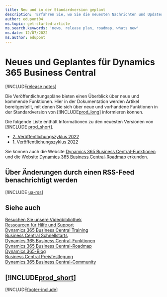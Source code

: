 ```yaml
---
title: Neu und in der Standardversion geplant
description: 'Erfahren Sie, wo Sie die neuesten Nachrichten und Updates für neue und bestehende Funktionen in der Standardversion von Business Central finden.'
author: edupont04
ms.topic: get-started-article
ms.search.keywords: 'news, release plan, roadmap, whats new'
ms.date: 12/07/2022
ms.author: edupont
---
```

# <a name="new-and-planned-for-dynamics--business-central" />Neues und Geplantes für Dynamics 365 Business Central

[!INCLUDE[release notes](includes/release-notes.md)]

Die Veröffentlichungspläne bieten einen Überblick über neue und kommende Funktionen. Hier in der Dokumentation werden Artikel bereitgestellt, mit denen Sie sich über neue und vorhandene Funktionen in der Standardversion von [!INCLUDE[prod_long](includes/prod_long.md)] informieren können.  

Die folgende Liste enthält Informationen zu den neuesten Versionen von [!INCLUDE [prod_short](includes/prod_short.md)].  

* [2. Veröffentlichungszyklus 2022](/dynamics365-release-plan/2022wave2/smb/dynamics365-business-central/planned-features)  
* [1. Veröffentlichungszyklus 2022](/dynamics365-release-plan/2022wave1/smb/dynamics365-business-central/planned-features)  

Sie können auch die Website [Dynamics 365 Business Central-Funktionen](https://dynamics.microsoft.com/business-central/capabilities/) und die Website [Dynamics 365 Business Central-Roadmap](https://dynamics.microsoft.com/roadmap/business-central/) erkunden.  

## <a name="get-notified-about-changes-through-an-rss-feed" />Über Änderungen durch einen RSS-Feed benachrichtigt werden

[!INCLUDE [ua-rss](includes/ua-rss.md)]

## <a name="see-also" />Siehe auch

[Besuchen Sie unsere Videobibliothek](across-videos.md)  
[Ressourcen für Hilfe und Support](product-help-and-support.md)  
[Dynamics 365 Business Central Training](/training/dynamics365/business-central?WT.mc_id=dyn365bc_landingpage-docs)  
[Business Central Schnellstarts](quick-start-business-central.md)  
[Dynamics 365 Business Central-Funktionen](https://dynamics.microsoft.com/business-central/capabilities/)  
[Dynamics 365 Business Central-Roadmap](https://dynamics.microsoft.com/roadmap/business-central/)  
[Dynamics 365-Blog](https://cloudblogs.microsoft.com/dynamics365/it/product/business-central/)  
[Business Central Preisfestlegung](https://dynamics.microsoft.com/business-central/overview/#pricing)  
[Dynamics 365 Business Central-Community](https://community.dynamics.com/business/)

## <a name="includeprodshortincludesfreetrialmdmd" />[!INCLUDE[prod_short](includes/free_trial_md.md)]

[!INCLUDE[footer-include](includes/footer-banner.md)]

